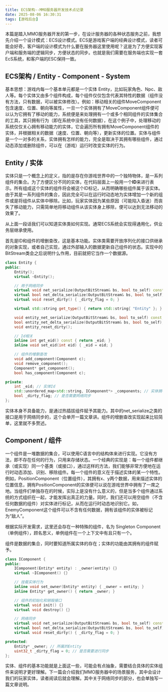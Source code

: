 ```yaml
---
title: ECS架构--MMO服务器开发技术点记录
date: 2025-08-06 16:30:31
tags: [游戏后台]
---
```


本篇是踏入MMO服务器开发的第一步，在设计服务器的各种状态服务之前，我想先介绍一个设计模式：ECS设计模式。ECS是游戏客户端的经典设计模式，读者可能会好奇，客户端的设计模式为什么要在服务器这里使用呢？这是为了方便实现客户端和服务端的逻辑同步，方便状态的同步。也就是我们需要在服务端也实现一套EcS系统，和客户端的ESC保持一致。

## ECS架构 / Entity - Component - System

基本思想：游戏内每一个基本单元都是一个实体 Entity，比如玩家角色、Npc、敌人等。每个实体又由多个组件构成，每个组件仅仅包含代表其特性的数据（组件没有方法，只有数据，可以被实体修改）。例如：移动相关的组件MoveComponent包含速度、位置、朝向等属性，一旦一个实体拥有了MoveComponent组件便可以认为它拥有了移动的能力，系统便是来处理拥有一个或多个相同组件的实体集合的工具，其只拥有行为（即在系统中没有任何数据），在这个例子中，处理移动的系统仅仅关心拥有移动能力的实体，它会遍历所有拥有MoveComponent组件的实体，并根据相关的数据（速度、位置、朝向等），更新实体的位置。实体与组件是一个一对多的关系，实体拥有怎样的能力，完全是取决于其拥有哪些组件，通过动态添加或删除组件，可以在（游戏）运行时改变实体的行为。

## Entity / 实体

实体只是一个概念上的定义，指的是存在你游戏世界中的一个独特物体，是一系列组件的集合。为了方便区分不同的实体，在代码层面上一般用一个**ID**来进行表示。所有组成这个实体的组件将会被这个ID标记，从而明确哪些组件属于该实体。由于其是一系列组件的集合，因此完全可以在运行时动态地为实体增加一个新的组件或是将组件从实体中移除。比如，玩家实体因为某些原因（可能陷入昏迷）而丧失了移动能力，只需简单地将移动组件从该实体身上移除，便可以达到无法移动的效果了。

从上面一段话我们可以知道实体类如何实现。通常ECS系统会实现得通用化，供业务层继承使用。

首先是ID和组件的增删查改，这是基本功能。实体类需要开放序列化的接口供继承的对象实现，或者自己实现，通过外部输入的数据更新自己组件的状态。实现中的BitStream类会之后说明什么作用，目前就把它当作一个数据源。

```cpp
class Entity {
public:
    Entity();
    virtual ~Entity();

    // 用于网络同步
    virtual void net_serialize(OutputBitStream& bs, bool to_self) const {}
    virtual bool net_delta_serialize(OutputBitStream& bs, bool to_self) { return false; }
    virtual void reset_dirty() { _dirty_flag = 0; }

    virtual std::string get_type() { return std::string{ "Entity" }; }

    void entity_net_serialize(OutputBitStream& bs, bool to_self) const;
    bool entity_net_delta_serialize(OutputBitStream& bs, bool to_self);
    void entity_reset_dirty();

    // Id相关
    inline int get_eid() const { return _eid; }
    inline void set_eid(int eid) { _eid = eid; }

    // 组件的增删查改
    void add_component(Component c);
    void remove_component();
    Component* get_component();
    bool has_component(Component c);

private:
    int _eid; // 实体Id
    std::unordered_map<std::string, IComponent*> _components; // 实体拥有的组件
    bool _dirty_flag; // 是否需要网络同步
};
```

实体本身不具备能力，是通过热插拔组件赋予其能力。其中的net_serialize之类的接口是用于网络同步的，这个会单开一篇文章讲。组件的增删查改实现起来比较简单，这里就不多赘述。

## Component / 组件

一个组件是一堆数据的集合，可以使用C语言中的结构体来进行实现。它没有方法，即不存在任何的行为，只用来存储状态。一个经典的实现是：每一个组件都继承（或实现）同一个基类（或接口），通过这样的方法，我们能够非常方便地在运行时动态添加、识别、移除组件。每一个组件的意义在于描述实体的某一个特性。例如，PositionComponent（位置组件），其拥有x、y两个数据，用来描述实体的位置信息，拥有PositionComponent的实体便可以说在游戏世界中拥有了一席之地。当组件们单独存在的时候，实际上是没有什么意义的，但是当多个组件通过系统的方式组织在一起，才能发挥出真正的力量。同时，我们还可以用空组件（不含任何数据的组件）对实体进行标记，从而在运行时动态地识别它。如，EnemyComponent这个组件可以不含有任何数据，拥有该组件的实体被标记为“敌人”。

根据实际开发需求，这里还会存在一种特殊的组件，名为 Singleton Component （单例组件），顾名思义，单例组件在一个上下文中有且只有一个。

组件是数据的集合，同时要知道所属实体的存在；实体的功能由其拥有的组件赋予。

```cpp
class IComponent {
public:
    IComponent(Entity* entity) : _owner(entity) {}
    virtual ~IComponent() {}

    // 挂载实体行为
    inline void set_owner(Entity* entity) { _owner = entity; }
    inline Entity* get_owner() { return _owner; }

    // 组件的初始化和销毁接口
    virtual void init() {}
    virtual void destroy() {}

    // 网络同步
    virtual void net_serialize(OutputBitStream& bs, bool to_self) const {}
    virtual bool net_delta_serialize(OutputBitStream& bs, bool to_self) { return false; }
    virtual void reset_dirty() { _dirty_flag = 0; }

protected:
    Entity* _owner; // 所属的Entity
    uint32_t _dirty_flag = 0; // 是否需要进行同步
};

```

实体、组件的基本功能就是上面这一些，可能会有点抽象，需要结合具体的实体组件来说明才更好理解。下一篇会介绍我们MMO服务器中的场景服务，其中会设计我们的玩家实体，读者阅读后就会理解。其中关于网络同步的部分，也会单独写一篇文章说明。